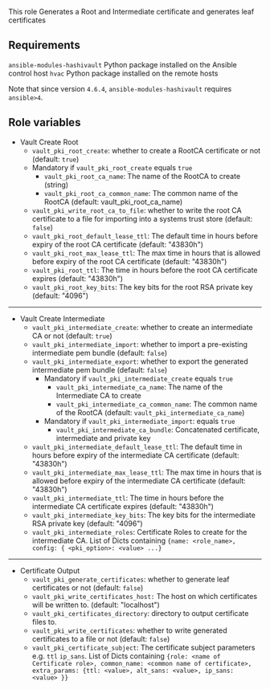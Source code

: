 This role Generates a Root and Intermediate certificate and generates leaf certificates

Requirements
------------

`ansible-modules-hashivault` Python package installed on the Ansible control host
`hvac` Python package installed on the remote hosts

Note that since version `4.6.4`, `ansible-modules-hashivault` requires
`ansible>4`.

Role variables
--------------

* Vault Create Root
    * `vault_pki_root_create`: whether to create a RootCA certificate or not (default: `true`)
    * Mandatory if `vault_pki_root_create` equals `true`
        * `vault_pki_root_ca_name`: The name of the RootCA to create (string)
        * `vault_pki_root_ca_common_name`: The common name of the RootCA (default: vault_pki_root_ca_name)
    * `vault_pki_write_root_ca_to_file`: whether to write the root CA certificate to a file for importing into a systems trust store (default: `false`)
    * `vault_pki_root_default_lease_ttl`: The default time in hours before expiry of the root CA certificate (default: "43830h")
    * `vault_pki_root_max_lease_ttl`: The max time in hours that is allowed before expiry of the root CA certificate (default: "43830h")
    * `vault_pki_root_ttl`: The time in hours before the root CA certificate expires (default: "43830h")
    * `vault_pki_root_key_bits`: The key bits for the root RSA private key (default: "4096")
---
* Vault Create Intermediate
    * `vault_pki_intermediate_create`: whether to create an intermediate CA or not (default: `true`)
    * `vault_pki_intermediate_import`: whether to import a pre-existing intermediate pem bundle (default: `false`)
    * `vault_pki_intermediate_export`: whether to export the generated intermediate pem bundle (default: `false`)
        * Mandatory if `vault_pki_intermediate_create` equals `true`
            * `vault_pki_intermediate_ca_name`: The name of the Intermediate CA to create
            * `vault_pki_intermediate_ca_common_name`:  The common name of the RootCA (default: `vault_pki_intermediate_ca_name`)
        * Mandatory if `vault_pki_intermediate_import`: equals `true`
            * `vault_pki_intermediate_ca_bundle`: Concatenated certificate, intermediate and private key
    * `vault_pki_intermediate_default_lease_ttl`: The default time in hours before expiry of the intermediate CA certificate (default: "43830h")
    * `vault_pki_intermediate_max_lease_ttl`: The max time in hours that is allowed before expiry of the intermediate CA certificate (default: "43830h")
    * `vault_pki_intermediate_ttl`: The time in hours before the intermediate CA certificate expires (default: "43830h")
    * `vault_pki_intermediate_key_bits`: The key bits for the intermediate RSA private key (default: "4096")
    * `vault_pki_intermediate_roles`: Certificate Roles to create for the intermediate CA. List of Dicts containing `{name: <role_name>, config: { <pki_option>: <value> ...}`
---
* Certificate Output
    * `vault_pki_generate_certificates`: whether to generate leaf certificates or not (default: `false`)
    * `vault_pki_write_certificates_host:` The host on which certificates will be written to. (default: "localhost")
    * `vault_pki_certificates_directory`: directory to output certificate files to.
    * `vault_pki_write_certificates`: whether to write generated certificates to a file or not (default: `false`)
    * `vault_pki_certificate_subject`: The certificate subject parameters e.g. `ttl` `ip_sans`. List of Dicts containing `{role: <name of Certificate role>, common_name: <common name of certificate>, extra_params: {ttl: <value>, alt_sans: <value>, ip_sans: <value> }}`